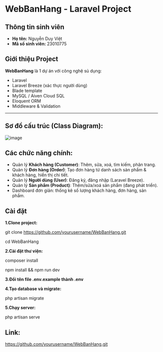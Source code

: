 # WebBanHang - Laravel Project

## Thông tin sinh viên

- **Họ tên:** Nguyễn Duy Việt  
- **Mã số sinh viên:** 23010775  

## Giới thiệu Project

**WebBanHang** là 1 dự án với công nghệ sủ dụng:
- Laravel 
- Laravel Breeze (xác thực người dùng)
- Blade template
- MySQL / Aiven Cloud SQL
- Eloquent ORM
- Middleware & Validation
---

## Sơ đồ cấu trúc (Class Diagram):
![image](https://github.com/user-attachments/assets/d2ef2a47-c86f-4eb6-a173-5e65888944dd)

## Các chức năng chính:

- Quản lý **Khách hàng (Customer)**: Thêm, sửa, xoá, tìm kiếm, phân trang.
- Quản lý **Đơn hàng (Order)**: Tạo đơn hàng từ danh sách sản phẩm & khách hàng, hiển thị chi tiết.
- Quản lý **Người dùng (User)**: Đăng ký, đăng nhập (Laravel Breeze).
- Quản lý **Sản phẩm (Product)**: Thêm/sửa/xoá sản phẩm (đang phát triển).
- Dashboard đơn giản: thống kê số lượng khách hàng, đơn hàng, sản phẩm.
  
## Cài đặt

**1.Clone project:**

   git clone https://github.com/yourusername/WebBanHang.git
   
   cd WebBanHang
   
**2.Cài đặt thư viện:**
   
   composer install
   
   npm install && npm run dev
   
**3.Đổi tên file .env.example thành .env**

**4.Tạo database và migrate:**
   
   php artisan migrate

**5.Chạy server:**
  
  php artisan serve
  
## Link:
   https://github.com/yourusername/WebBanHang.git

